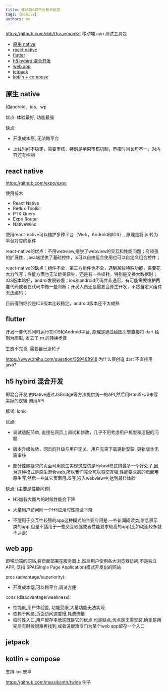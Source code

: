 ```yaml
---
title: 移动端&跨平台技术选型
tags: [mobile]
authors: me
---
```



https://github.com/didi/DoraemonKit 移动端 app 测试工具包

<!-- truncate -->


- [原生 native](#原生-native)
- [react native](#react-native)
- [flutter](#flutter)
- [h5 hybird 混合开发](#h5-hybird-混合开发)
- [web app](#web-app)
- [jetpack](#jetpack)
- [kotlin + compose](#kotlin--compose)



## 原生 native

如android、ios、wp

优点: 体验最好, 功能最强

缺点:

- 开发成本高, 无法跨平台

- 上线时间不稳定，需要审核，特别是苹果审核机制，审核时间长短不一，对内容还有控制


## react native

https://github.com/expo/expo

使用技术
- React Native
- Redux Toolkit
- RTK Query
- Expo Router
- NativeWind

使用react-native可以维护多种平台（Web，Android和IOS）, 原理是将 js 转为 平台对应的组件

react-native的优点：不用webview,摆脱了webview的交互和性能问题；有较强的扩展性，java端提供了基础控件，js可以自由组合使用也可以自定义组合控件；

react-native的缺点：组件不全，第三方组件也不全，遇到某些特殊功能，需要花大力气写；性能方面也无法媲美原生，还是有一些损耗，特别是交换大数据时；IOS版本略好，androi发展较慢；ios和android代码并非通用，有可能需要维护两套代码或者在代码中做一些判断；开发人员还是需要会原生开发，不然自定义组件无法编码；

目前得到经验是IOS版本比较稳定，android版本还不太成熟

## flutter


开发一套代码同时运行在iOS和Android平台, 原理是通过绘图引擎直接将 dart 绘制为图形, 省去了 rn 的转换步骤

生态不完善, 需要自己造轮子

https://www.zhihu.com/question/359468918 为什么要创造 dart 不直接用 java?


## h5 hybird 混合开发

即混合开发,由Native通过JSBridge等方法提供统一的API,然后用Html5+JS来写实际的逻辑,调用API

框架: Ionic


优点: 

- 调试适配简单, 直接在网页上调试和修改，几乎不用考虑用户机型和适配的问题

- 版本升级优势，网页的升级与用户无关，用户无需下载更新安装, 更新版本无需审核

- 部分性能要求的页面可用原生实现这应该是Hybrid模式的最多一个好处了,因为这种模式是原生混合web,所以我们完全可以将交互强,性能要求高的页面用原生写,然后一些其它页面用JS写,嵌入webview中,达到最佳体验

缺点: (主要是性能问题)

- H5加载大图片的时候性能会下降

- 大量用户访问同一个H5应用时性能会下降

- 不适用于交互性较强的app这种模式的主要应用是:一些新闻阅读类,信息展示类的app;但是不适用于一些交互较强或者性能要求较高的app(比如动画较多就不适合)

## web app

即移动端的网站,将页面部署在服务器上,然后用户使用各大浏览器访问,不是独立APP, 泛指 SPA(Single Page Application)模式开发出的网站

pros (advantage/superiority):

- 开发成本低,可以跨平台,调试方便

cons (disadvantage/weakness):

- 性能低,用户体验差, 功能受限,大量功能无法实现
- 依赖于网络,页面访问速度慢,耗费流量
- 临时性入口,用户留存率低这既是它的优点,也是缺点,优点是无需安装,确定是用完后有时候很难再找到,或者说很难专门为某个web app留存一个入口

## jetpack


## kotlin + compose

支持 ios 安卓

https://github.com/msasikanth/twine 例子
